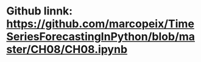 # Github linnk: https://github.com/marcopeix/TimeSeriesForecastingInPython/blob/master/CH08/CH08.ipynb